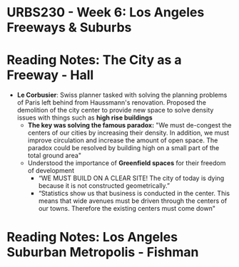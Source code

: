 # URBS230 - Week 6: Los Angeles Freeways & Suburbs

# Reading Notes: The City as a Freeway - Hall
- **Le Corbusier**: Swiss planner tasked with solving the planning problems of Paris left behind from Haussmann's renovation. Proposed the demolition of the city center to provide new space to solve density issues with things such as **high rise buildings**
	- **The key was solving the famous paradox:** "We must de-congest the centers of our cities by increasing their density. In addition, we must improve circulation and increase the amount of open space. The paradox could be resolved by building high on a small part of the total ground area"
	- Understood the importance of **Greenfield spaces** for their freedom of development
		- “WE MUST BUILD ON A CLEAR SITE! The city of today is dying because it is not constructed geometrically.”
		- “Statistics show us that business is conducted in the center. This means that wide avenues must be driven through the centers of our towns. Therefore the existing centers must come down"

# Reading Notes: Los Angeles Suburban Metropolis - Fishman